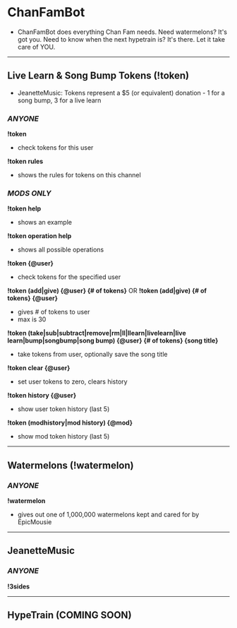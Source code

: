 # ChanFamBot

- ChanFamBot does everything Chan Fam needs. Need watermelons? It's got you. Need to know when the next hypetrain is? It's there. Let it take care of YOU.

---

## Live Learn & Song Bump Tokens (!token)

- JeanetteMusic: Tokens represent a $5 (or equivalent) donation - 1 for a song bump, 3 for a live learn
  
### *ANYONE*

**!token**
- check tokens for this user

**!token rules**
-  shows the rules for tokens on this channel

### *MODS ONLY*

**!token help**
- shows an example

**!token operation help**
- shows all possible operations

**!token {@user}**
- check tokens for the specified user

**!token (add|give) {@user} {# of tokens}** OR **!token (add|give) {# of tokens} {@user}**
- gives # of tokens to user
- max is 30

**!token (take|sub|subtract|remove|rm|ll|llearn|livelearn|live learn|bump|songbump|song bump) {@user} {# of tokens} {song title}**
- take tokens from user, optionally save the song title

**!token clear {@user}**
- set user tokens to zero, clears history

**!token history {@user}**
- show user token history (last 5)

**!token (modhistory|mod history) {@mod}**
- show mod token history (last 5)

---

## Watermelons (!watermelon)

### *ANYONE*

**!watermelon**
- gives out one of 1,000,000 watermelons kept and cared for by EpicMousie

---

## JeanetteMusic 

### *ANYONE*

**!3sides**

---

## HypeTrain (COMING SOON)